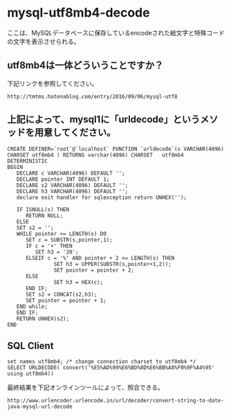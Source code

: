 # mysql-utf8mb4-decode
ここは、MySQLデータベースに保存しているencodeされた絵文字と特殊コードの文字を表示させられる。

## utf8mb4は一体どういうことですか？

下記リンクを参照してください。

    http://tmtms.hatenablog.com/entry/2016/09/06/mysql-utf8

## 上記によって、mysql1に「urldecode」というメソッドを用意してください。
    CREATE DEFINER=`root`@`localhost` FUNCTION `urldecode`(s VARCHAR(4096)  CHARSET utf8mb4 ) RETURNS varchar(4096) CHARSET   utf8mb4
    DETERMINISTIC
    BEGIN
       DECLARE c VARCHAR(4096) DEFAULT '';
       DECLARE pointer INT DEFAULT 1;
       DECLARE s2 VARCHAR(4096) DEFAULT '';
       DECLARE h3 VARCHAR(4096) DEFAULT '';
       declare exit handler for sqlexception return UNHEX('');

       IF ISNULL(s) THEN
          RETURN NULL;
       ELSE
       SET s2 = '';
       WHILE pointer <= LENGTH(s) DO
          SET c = SUBSTR(s,pointer,1);
          IF c = '+' THEN
             SET h3 = '20';
          ELSEIF c = '%' AND pointer + 2 <= LENGTH(s) THEN
                   SET h3 = UPPER(SUBSTR(s,pointer+1,2));
                   SET pointer = pointer + 2;
          ELSE
                   SET h3 = HEX(c);
          END IF;
          SET s2 = CONCAT(s2,h3);
          SET pointer = pointer + 1;
       END while;
       END IF;
       RETURN UNHEX(s2);
    END

## SQL Client
    set names utf8mb4; /* change connection charset to utf8mb4 */
    SELECT URLDECODE( convert('%E5%AD%99%E6%BD%8D%E6%BB%A8%F0%9F%A4%95' using utf8mb4))

最終結果を下記オンラインツールによって、照合できる。

    http://www.urlencoder.urlencode.in/url/decoder/convert-string-to-date-java-mysql-url-decode
